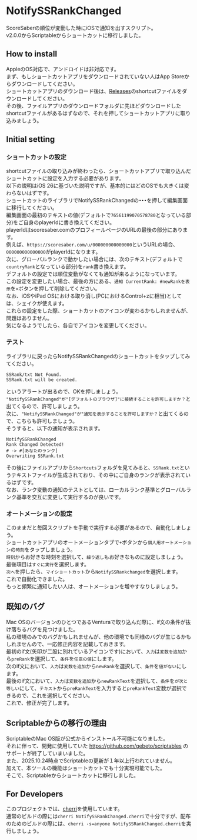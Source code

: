 # NotifySSRankChanged
ScoreSaberの順位が変動した時にiOSで通知を出すスクリプト。  
v2.0.0からScriptableからショートカットに移行しました。

## How to install
AppleのOS対応で、アンドロイドは非対応です。  
まず、もしショートカットアプリをダウンロードされていない人はApp Storeからダウンロードしてください。  
ショートカットアプリのダウンロード後は、[Releases](https://github.com/rakkyo150/NotifySSRankChanged/releases)のshortcutファイルをダウンロードしてください。  
その後、ファイルアプリのダウンロードフォルダに先ほどダウンロードしたshortcutファイルがあるはずなので、それを押してショートカットアプリに取り込みましょう。  

## Initial setting
### ショートカットの設定
shortcutファイルの取り込みが終わったら、ショートカットアプリで取り込んだショートカットに設定を入力する必要があります。  
以下の説明はiOS 26に基づいた説明ですが、基本的にはどのOSでも大きくは変わらないはずです。  
ショートカットのライブラリでNotifySSRankChangedの`•••`を押して編集画面に移行してください。  
編集画面の最初のテキストの値(デフォルトで`76561199070578780`となっている部分)をご自身のplayerIdに書き換えてください。  
playerIdはscoresaber.comのプロフィールページのURLの最後の部分にあります。  
例えば、`https://scoresaber.com/u/000000000000000`というURLの場合、`000000000000000`がplayerIdになります。  
次に、グローバルランクで動かしたい場合には、次のテキスト(デフォルトで`countryRank`となっている部分)を`rank`書き換えます。  
デフォルトの設定では順位変動がなくても通知が来るようになっています。  
この設定を変更したい場合、最後の方にある、`通知 CurrentRank: #newRankを表示`を`×`ボタンを押して削除してください。  
なお、iOSやiPad OSにおける取り消し(PCにおけるControl+zに相当)としては、シェイクが使えます。  
これらの設定をした際、ショートカットのアイコンが変わるかもしれませんが、問題はありません。  
気になるようでしたら、各自でアイコンを変更してください。

### テスト
ライブラリに戻ったらNotifySSRankChangedのショートカットをタップしてみてください。
```
SSRank/txt Not Found.
SSRank.txt will be created.
```
というアラートが出るので、OKを押しましょう。  
`"NotifySSRankChanged"が"[デフォルトのブラウザ]"に接続することを許可しますか？`と出てくるので、許可しましょう。  
次に、`"NotifySSRankChanged"が"通知を表示することを許可しますか？`と出てくるので、こちらも許可しましょう。  
そうすると、以下の通知が表示されます。
```
NotifySSRankChanged
Rank Changed Detected!
# -> #[あなたのランク]
Overwriting SSRank.txt
```
その後にファイルアプリから`Shortcuts`フォルダを見てみると、`SSRank.txt`というテキストファイルが生成されており、その中にご自身のランクが表示されているはずです。  
なお、ランク変動の通知のテストとしては、ローカルランク基準とグローバルランク基準を交互に変更して実行するのが良いです。  

### オートメーションの設定
このままだと毎回スクリプトを手動で実行する必要があるので、自動化しましょう。  
ショートカットアプリのオートメーションタブで`+`ボタンから`個人用オートメーション`の`時刻`をタップしましょう。  
`時刻`からお好きな時刻を選択して、`繰り返し`もお好きなものに設定しましょう。  
最後項目は`すぐに実行`を選択します。  
`次へ`を押したら、`マイショートカット`から`NotifySSRankchanged`を選択します。  
これで自動化できました。  
もっと頻繁に通知したい人は、オートメーションを増やすなりしましょう。  

## 既知のバグ
Mac OSのバージョンのひとつであるVenturaで取り込んだ際に、if文の条件が抜け落ちるバグを見つけました。  
私の環境のみでのバグかもしれませんが、他の環境でも同様のバグが生じるかもしれませんので、一応修正内容を記載しておきます。  
最初のif文(矢印が二股に別れているアイコンです)において、`入力`は`変数を追加`から`preRank`を選択して、`条件`を`任意の値`にします。  
次のif文において、`入力`は`変数を追加`から`newRank`を選択して、`条件`を`値がない`にします。  
最後のif文において、`入力`は`変数を追加`から`newRankText`を選択して、`条件`を`が次と等しい`にして、`テキスト`から`preRankText`を入力すると`preRankText`変数が選択できるので、これを選択してください。  
これで、修正が完了します。  

## Scriptableからの移行の理由
ScriptableのMac OS版が公式からインストール不可能になりました。  
それに伴って、開発に使用していた https://github.com/gebeto/scriptables のサポートが終了していまいました。  
また、2025.10.24時点でScriptableの更新が１年以上行われていません。  
加えて、本ツールの機能はショートカットでも十分実現可能でした。  
そこで、Scriptableからショートカットに移行しました。

## For Developers
このプロジェクトでは、[cherri](https://cherrilang.org)を使用しています。  
通常のビルドの際には`cherri NotifySSRankChanged.cherri`で十分ですが、配布のためのビルドの際には、`cherri -s=anyone NotifySSRankChanged.cherri`を実行しましょう。  